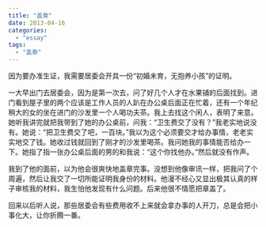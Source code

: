 ```yaml
---
title: "盖章"
date: 2013-04-16
categories: 
  - "essay"
tags: 
  - "盖章"
---
```


因为要办准生证，我需要居委会开具一份“初婚未育，无抱养小孩”的证明。

一大早出门去居委会，因为是第一次去，问了好几个人才在水果铺的后面找到。进门看到屋子里的两个应该是工作人员的人趴在办公桌后面正在忙着，还有一个年纪稍大的女的坐在进门的沙发里一个人喝功夫茶。我上去找这个闲人，表明了来意。她听我讲完就把我带到了她的办公桌前，问我：“卫生费交了没有？”我老实地说没有。她说：“把卫生费交了吧，一百块。”我以为这个必须要交才给办事情，老老实实地交了钱。她收过钱就回到了刚才的沙发里喝茶。我问她我的事情能否给办一下。她指了指一张办公桌后面的男的和我说：“这个你找他办。”然后就没有作声。

我到了他的面前，以为他会很爽快地盖章完事。没想到他像审讯一样，把我问了个周遍，然后让我交了一切所能证明我身份的材料。他漫不经心又显出极其认真的样子审核我的材料，我生怕他发现有什么问题。后来他很不情愿把章盖了。

回来以后听人说，那些居委会有些费用收不上来就会拿办事的人开刀，总是会把小事化大，让你折腾一番。
